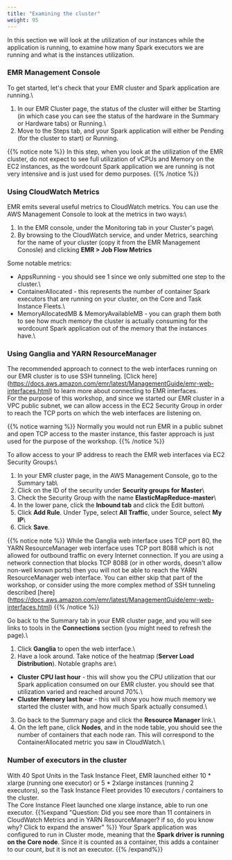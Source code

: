 ```yaml
---
title: "Examining the cluster"
weight: 95
---
```


In this section we will look at the utilization of our instances while the application is running, to examine how many Spark executors we are running and what is the instances utilization.

### EMR Management Console
To get started, let's check that your EMR cluster and Spark application are running.\
1. In our EMR Cluster page, the status of the cluster will either be Starting (in which case you can see the status of the hardware in the Summary or Hardware tabs) or Running.\
2. Move to the Steps tab, and your Spark application will either be Pending (for the cluster to start) or Running.

{{% notice note %}}
In this step, when you look at the utilization of the EMR cluster, do not expect to see full utilization of vCPUs and Memory on the EC2 instances, as the wordcount Spark application we are running is not very intensive and is just used for demo purposes.
{{% /notice %}}

### Using CloudWatch Metrics
EMR emits several useful metrics to CloudWatch metrics. You can use the AWS Management Console to look at the metrics in two ways:\
1. In the EMR console, under the Monitoring tab in your Cluster's page\
2. By browsing to the CloudWatch service, and under Metrics, searching for the name of your cluster (copy it from the EMR Management Conosle) and clicking **EMR > Job Flow Metrics**

Some notable metrics:

* AppsRunning - you should see 1 since we only submitted one step to the cluster.\
* ContainerAllocated - this represents the number of container Spark executors that are running on your cluster, on the Core and Task Instance Fleets.\
* MemoryAllocatedMB & MemoryAvailableMB - you can graph them both to see how much memory the cluster is actually consuming for the wordcount Spark application out of the memory that the instances have.\

### Using Ganglia and YARN ResourceManager	
The recommended approach to connect to the web interfaces running on our EMR cluster is to use SSH tunneling. [Click here] (https://docs.aws.amazon.com/emr/latest/ManagementGuide/emr-web-interfaces.html) to learn more about connecting to EMR interfaces.\
For the purpose of this workshop, and since we started our EMR cluster in a VPC public subnet, we can allow access in the EC2 Security Group in order to reach the TCP ports on which the web interfaces are listening on.

{{% notice warning %}}
Normally you would not run EMR in a public subnet and open TCP access to the master instance, this faster approach is just used for the purpose of the workshop.
{{% /notice %}}

To allow access to your IP address to reach the EMR web interfaces via EC2 Security Groups:\
1. In your EMR cluster page, in the AWS Management Console, go to the Summary tab\
2. Click on the ID of the security under **Security groups for Master**\
3. Check the Security Group with the name **ElasticMapReduce-master**\
4. In the lower pane, click the **Inbound tab** and click the Edit button\
5. Click **Add Rule**. Under Type, select **All Traffic**, under Source, select **My IP**\
6. Click **Save**.

{{% notice note %}}
While the Ganglia web interface uses TCP port 80, the YARN ResourceManager web interface uses TCP port 8088 which is not allowed for outbound traffic on every Internet connection. If you are using a network connection that blocks TCP 8088 (or in other words, doesn't allow non-well known ports) then you will not be able to reach the YARN ResourceManager web interface. You can either skip that part of the workshop, or consider using the more complex method of SSH tunneling described [here] (https://docs.aws.amazon.com/emr/latest/ManagementGuide/emr-web-interfaces.html)
{{% /notice %}}

Go back to the Summary tab in your EMR cluster page, and you will see links to tools in the **Connections** section (you might need to refresh the page).\
1. Click **Ganglia** to open the web interface.\
2. Have a look around. Take notice of the heatmap (**Server Load Distribution**). Notable graphs are:\
* **Cluster CPU last hour** - this will show you the CPU utilization that our Spark application consumed on our EMR cluster. you should see that utilization varied and reached around 70%.\
* **Cluster Memory last hour** - this will show you how much memory we started the cluster with, and how much Spark actually consumed.\
3. Go back to the Summary page and click the **Resource Manager** link.\
4. On the left pane, click **Nodes**, and in the node table, you should see the number of containers that each node ran. This will correspond to the ContainerAllocated metric you saw in CloudWatch.\


### Number of executors in the cluster
With 40 Spot Units in the Task Instance Fleet, EMR launched either 10 * xlarge (running one executor) or 5 * 2xlarge instances (running 2 executors), so the Task Instance Fleet provides 10 executors / containers to the cluster.\
The Core Instance Fleet launched one xlarge instance, able to run one executor.
{{%expand "Question: Did you see more than 11 containers in CloudWatch Metrics and in YARN ResourceManager? if so, do you know why? Click to expand the answer" %}}
Your Spark application was configured to run in Cluster mode, meaning that the **Spark driver is running on the Core node**. Since it is counted as a container, this adds a container to our count, but it is not an executor.
{{% /expand%}}